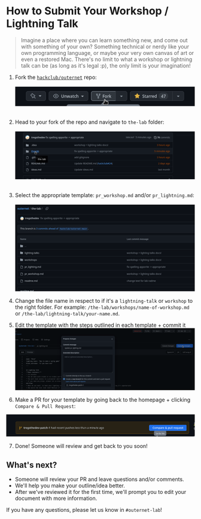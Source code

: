# How to Submit Your Workshop / Lightning Talk

> Imagine a place where you can learn something new, and come out with something of your own? Something technical or nerdy like your own programming language, or maybe your very own canvas of art or even a restored Mac. There's no limit to what a workshop or lightning talk can be (as long as it's legal :p), the only limit is your imagination!

1. Fork the [``hackclub/outernet``](https://github.com/hackclub/outernet) repo: <br> <br>
![img_1.png](images/img_1.png) <br> <br>
2. Head to your fork of the repo and navigate to ``the-lab`` folder: <br> <br>
   ![img_2.png](images/img_2.png) <br> <br>
3. Select the appropriate template: `pr_workshop.md` and/or `pr_lightning.md`: <br> <br>
   ![img_3.png](images/img_3.png)

4. Change the file name in respect to if it's a `lightning-talk` or `workshop` to the right folder. For example: `/the-lab/workshops/name-of-workshop.md` or `/the-lab/lightning-talk/your-name.md`.
  
5. Edit the template with the steps outlined in each template + commit it
![img_6.png](images/img_6.png)

6. Make a PR for your template by going back to the homepage + clicking `Compare & Pull Request`:

![img_7.png](images/img_7.png)

7. Done! Someone will review and get back to you soon! 

## What's next?

* Someone will review your PR and leave questions and/or comments.
* We'll help you make your outline/idea better.
* After we've reviewed it for the first time, we'll prompt you to edit your document with more information.

If you have any questions, please let us know in `#outernet-lab`!

